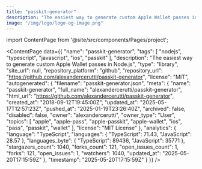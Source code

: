 ```yaml
---
title: "passkit-generator"
description: "The easiest way to generate custom Apple Wallet passes in Node.js"
image: "/img/logo/logo-og-image.png"
---
```

import ContentPage from '@site/src/components/Pages/project';

<ContentPage
    data={{
  "name": "passkit-generator",
  "tags": [
    "nodejs",
    "typescript",
    "javascript",
    "ios",
    "passkit"
  ],
  "description": "The easiest way to generate custom Apple Wallet passes in Node.js",
  "type": "library",
  "site_url": null,
  "repository_platform": "github",
  "repository_url": "https://github.com/alexandercerutti/passkit-generator",
  "license": "MIT",
  "autogenerated": {
    "filename": "passkit-generator.json",
    "meta": {
      "name": "passkit-generator",
      "full_name": "alexandercerutti/passkit-generator",
      "html_url": "https://github.com/alexandercerutti/passkit-generator",
      "created_at": "2018-09-12T19:45:00Z",
      "updated_at": "2025-05-17T12:57:23Z",
      "pushed_at": "2025-01-19T23:26:40Z",
      "archived": false,
      "disabled": false,
      "owner": "alexandercerutti",
      "owner_type": "User",
      "topics": [
        "apple",
        "apple-pass",
        "apple-passkit",
        "apple-wallet",
        "ios",
        "pass",
        "passkit",
        "wallet"
      ],
      "license": "MIT License"
    },
    "analytics": {
      "language": "TypeScript",
      "languages": {
        "TypeScript": 71.43,
        "JavaScript": 28.57
      },
      "languages_byte": {
        "TypeScript": 89436,
        "JavaScript": 35771
      },
      "stargazers_count": 1040,
      "forks_count": 121,
      "open_issues_count": 1,
      "forks": 121,
      "open_issues": 1,
      "watchers": 1040,
      "updated_at": "2025-05-20T17:15:59Z"
    },
    "timestamp": "2025-05-20T17:15:59Z"
  }
}}
/>
